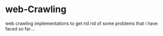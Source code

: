 # web-Crawling
web crawling implementations to get rid rid of some problems that i have faced so far....
